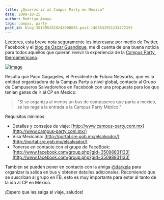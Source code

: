 ```yaml
---
title: ¿Quieres ir al Campus Party en México?
date: 2009-10-25
author: Rodrigo Amaya
tags: campus, party
post_id: blog-3515952828243908885.post-1466532951233472195
---
```


Lectores, esta breve nota seguramente les interesara: por medio de Twitter, Facebook y el [blog de Oscar Guandique](http://blog.realactionsoft.com/2009/10/campus-party-mexico-mas-cerca-de-ls.html), me di cuenta de una buena noticia para todos aquellos que quieran revivir la experiencia de la [Campus Party  Iberoamericana](http://www.srbyte.com/2008/10/campus-party-iberoamerica.html).

[![image](https://4.bp.blogspot.com/_ayvorITawE4/SuUdHF1MRCI/AAAAAAAACNc/BeVmLTYJ7kk/s320/logo_campuspartymx2.gif)](https://4.bp.blogspot.com/_ayvorITawE4/SuUdHF1MRCI/AAAAAAAACNc/BeVmLTYJ7kk/s1600-h/logo_campuspartymx2.gif)

Resulta que Paco Gagageles, el Presidente de Futura Networks, que es la entidad organizadora de la Campus Party a nivel global, contacto al Grupo de Campuseros Salvadoreños en Facebook con una propuesta para los que tenian ganas de ir al CP en Mexico:

> "Si
> se organiza al menos un bus de campuseros que parta a mexico, se les regala la entrada a la
> Campus Party México."

Requisitos mínimos:

- Detalles y consejos de viaje: [http://www.campus-party.com.mx](http://www.campus-party.com.mx/)
- Visa Mexicana: [http://portal.sre.gob.mx/elsalvador/](http://portal.sre.gob.mx/elsalvador/)
- Ponerse en contacto con el grupo de FaceBook: [http://www.facebook.com/group.php?gid=35098831133](http://www.facebook.com/group.php?gid=35098831133)

También se pueden poner en contacto con la amiga [@darkela](http://twitter.com/darkela) para organizar la salida en bus y obtener detalles adicionales. Recomiendo que se suscriban al grupo en FB, esto es muy importante para estar al tanto de la ida al CP en Mexico.

¡Espero que les salga el viaje, saludos!